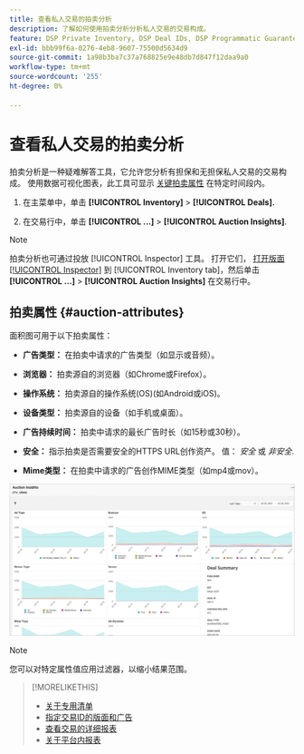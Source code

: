 ```yaml
---
title: 查看私人交易的拍卖分析
description: 了解如何使用拍卖分析分析私人交易的交易构成。
feature: DSP Private Inventory, DSP Deal IDs, DSP Programmatic Guaranteed Deals
exl-id: bbb99f6a-0276-4eb8-9607-75500d5634d9
source-git-commit: 1a98b3ba7c37a768825e9e48db7d847f12daa9a0
workflow-type: tm+mt
source-wordcount: '255'
ht-degree: 0%

---
```


# 查看私人交易的拍卖分析

拍卖分析是一种疑难解答工具，它允许您分析有担保和无担保私人交易的交易构成。 使用数据可视化图表，此工具可显示 [关键拍卖属性](#auction-attributes) 在特定时间段内。

1. 在主菜单中，单击 **[!UICONTROL Inventory]** > **[!UICONTROL Deals].**

1. 在交易行中，单击  **[!UICONTROL ...]** > **[!UICONTROL Auction Insights]**.

>[!NOTE]
>
>拍卖分析也可通过投放 [!UICONTROL Inspector] 工具。 打开它们， [打开版面 [!UICONTROL Inspector]](/help/dsp/campaign-management/reports/placement-details-view.md) 到 [!UICONTROL Inventory tab]，然后单击 **[!UICONTROL ...]** > **[!UICONTROL Auction Insights]** 在交易行中。

## 拍卖属性 {#auction-attributes}

面积图可用于以下拍卖属性：

* **广告类型：** 在拍卖中请求的广告类型（如显示或音频）。

* **浏览器：** 拍卖源自的浏览器（如Chrome或Firefox）。

* **操作系统：** 拍卖源自的操作系统(OS)(如Android或iOS)。

* **设备类型：** 拍卖源自的设备（如手机或桌面）。

* **广告持续时间：** 拍卖中请求的最长广告时长（如15秒或30秒）。

* **安全：** 指示拍卖是否需要安全的HTTPS URL创作资产。 值： <i>安全</i> 或 <i>非安全</i>.

* **Mime类型：** 在拍卖中请求的广告创作MIME类型（如mp4或mov）。

![拍卖洞察](/help/dsp/assets/auction-insights.png)

>[!NOTE]
>
>您可以对特定属性值应用过滤器，以缩小结果范围。

>[!MORELIKETHIS]
>
>* [关于专用清单](private-inventory-about.md)
>* [指定交易ID的版面和广告](deal-id-attach-placements.md)
>* [查看交易的详细报表](deal-view-report.md)
>* [关于平台内报表](/help/dsp/campaign-management/reports/campaign-reports-about.md)

